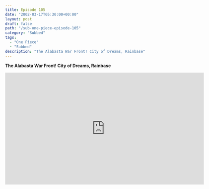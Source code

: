 ```yaml
---
title: Episode 105
date: "2002-03-17T05:30:00+00:00"
layout: post
draft: false
path: "/sub-one-piece-episode-105"
category: "Subbed"
tags:
  - "One Piece"
  - "Subbed"
description: "The Alabasta War Front! City of Dreams, Rainbase"
---
```


**The Alabasta War Front! City of Dreams, Rainbase**

<iframe width="640" height="360" src="https://www.rapidvideo.com/e/FXOR1G8UBQ" frameborder="0" marginwidth=0 marginheight=0 scrolling=no allowfullscreen></iframe>

